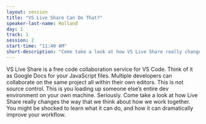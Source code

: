 ```yaml
---
layout: session
title: "VS Live Share Can Do That?"
speaker-last-name: Holland
day: 1
track: 1
session: 2
start-time: "11:40 AM"
short-description: "Come take a look at how VS Live Share really changes the way that we think about how we work together."
---
```


VS Live Share is a free code collaboration service for VS Code. Think of it as Google Docs for your JavaScript files. Multiple developers can collaborate on the same project all within their own editors. This is not source control. This is you loading up someone else’s entire dev environment on your own machine. Seriously. Come take a look at how Live Share really changes the way that we think about how we work together. You might be shocked to learn what it can do, and how it can dramatically improve your workflow.